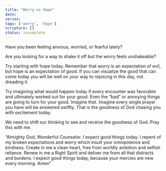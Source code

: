 ```yaml
---
title: "Worry vs Hope"
date: 
series: 
tags: ['worry', 'hope']
scripture: []
status: incomplete
---
```


Have you been feeling anxious, worried, or fearful lately?

Are you looking for a way to shake it off but the worry feels unshakeable?

Try starting with hope today. Remember that worry is an expectation of evil, but hope is an expectation of good. If you can visualize the good that can come today you will be well on your way to rejoicing in this day, not dreading it.

Try imagining what would happen today if every encounter was favorable and ultimately worked out for your good. Even the “bad” or annoying things are going to turn for your good. Imagine that. Imagine every single prayer you have will be answered swiftly. That is the goodness of God chasing you with excitement today.

We need to shift our thinking to see and receive the goodness of God. Pray this with me.

“Almighty God, Wonderful Counselor. I expect good things today. I repent of my broken expectations and worry which insult your omnipotence and kindness. Create in me a clean heart, free from worldly ambition and selfish reliance. Renew in me a Right Spirit and deliver me from all that distracts and burdens. I expect good things today, because your mercies are new every morning. Amen”
